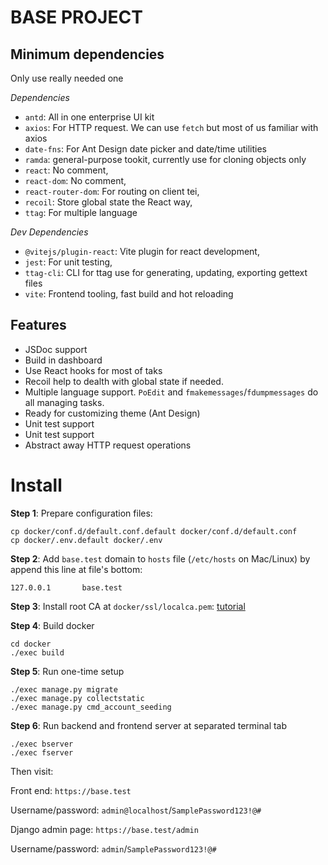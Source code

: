 # BASE PROJECT

## Minimum dependencies
Only use really needed one

*Dependencies*

- `antd`: All in one enterprise UI kit
- `axios`: For HTTP request. We can use `fetch` but most of us familiar with axios
- `date-fns`: For Ant Design date picker and date/time utilities
- `ramda`: general-purpose tookit, currently use for cloning objects only
- `react`: No comment,
- `react-dom`: No comment,
- `react-router-dom`: For routing on client tei,
- `recoil`: Store global state the React way,
- `ttag`: For multiple language

*Dev Dependencies*
- `@vitejs/plugin-react`: Vite plugin for react development,
- `jest`: For unit testing,
- `ttag-cli`: CLI for ttag use for generating, updating, exporting gettext files
- `vite`: Frontend tooling, fast build and hot reloading

## Features

- JSDoc support
- Build in dashboard
- Use React hooks for most of taks
- Recoil help to dealth with global state if needed.
- Multiple language support. `PoEdit` and `fmakemessages`/`fdumpmessages` do all managing tasks.
- Ready for customizing theme (Ant Design)
- Unit test support
- Unit test support
- Abstract away HTTP request operations

# Install

**Step 1**: Prepare configuration files:

```
cp docker/conf.d/default.conf.default docker/conf.d/default.conf
cp docker/.env.default docker/.env
```

**Step 2**: Add `base.test` domain to `hosts` file (`/etc/hosts` on Mac/Linux) by append this line at file's bottom:

```
127.0.0.1       base.test
```

**Step 3**: Install root CA at `docker/ssl/localca.pem`: [tutorial](https://support.securly.com/hc/en-us/articles/206058318-How-to-install-the-Securly-SSL-certificate-on-Mac-OSX-)


**Step 4**: Build docker

```
cd docker
./exec build
```

**Step 5**: Run one-time setup

```
./exec manage.py migrate
./exec manage.py collectstatic
./exec manage.py cmd_account_seeding
```

**Step 6**: Run backend and frontend server at separated terminal tab

```
./exec bserver
./exec fserver
```

Then visit: 

Front end: `https://base.test`

Username/password: `admin@localhost`/`SamplePassword123!@#`

Django admin page: `https://base.test/admin`

Username/password: `admin`/`SamplePassword123!@#`
